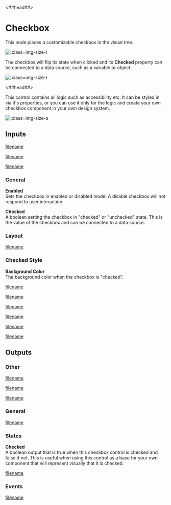 <##head##>
# Checkbox

This node places a customizable checkbox in the visual tree. 

![](/checkbox_visual.png ':class=img-size-l')

The checkbox will flip its state when clicked and its **Checked** property can be connected to a data source, such as a variable or object.

![](/checkbox_node.png ':class=img-size-l')

<##head##>

This control contains all logic such as accessibility etc. It can be styled in via it's properties, or you can use it only for the logic and create your own checkbox component in your own design system.

![](/checkbox.gif ':class=img-size-s')

## Inputs

[filename](../shared-props/inputs/margin-only/README.md ':include')

[filename](../shared-props/inputs/alignment/README.md ':include')

[filename](../shared-props/inputs/dimensions-only/README.md ':include')

### General

**Enabled**  
Sets the checkbox in enabled or disabled mode. A disable checkbox will not respond to user interaction.

**Checked**  
A boolean setting the checkbox in "checked" or "unchecked" state. This is the value of the checkbox and can be connected to a data source.

### Layout

[filename](../shared-props/inputs/position/README.md ':include')

### Checked Style

**Background Color**  
The background color when the checkbox is "checked".

[filename](../shared-props/inputs/visibility-styles/README.md ':include')

[filename](../shared-props/inputs/border-and-corner-styles/README.md ':include')

[filename](../shared-props/inputs/box-shadow-styles/README.md ':include')

[filename](../shared-props/inputs/placement-styles/README.md ':include')

[filename](../shared-props/inputs/other/README.md ':include')

[filename](../shared-props/inputs/advanced-style/README.md ':include')


## Outputs

### Other  
[filename](../shared-props/outputs/other/README.md ':include')

[filename](../shared-props/outputs/bounding-box/README.md ':include')

[filename](../shared-props/outputs/mounted/README.md ':include')

### General  
[filename](../shared-props/outputs/control-id/README.md ':include')

### States   

**Checked**  
A boolean output that is true when this checkbox control is checked and false if not. This is useful when using this control as a base for your own component that will represent visually that it is checked.

[filename](../shared-props/outputs/control-states/README.md ':include')

### Events

[filename](../shared-props/outputs/control-events/README.md ':include')


